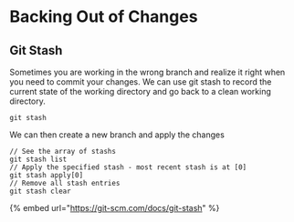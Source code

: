 # Backing Out of Changes

## Git Stash

Sometimes you are working in the wrong branch and realize it right when you need to commit your changes. We can use git stash to record the current state of the working directory and go back to a clean working directory.

```
git stash
```

We can then create a new branch and apply the changes

```
// See the array of stashs 
git stash list
// Apply the specified stash - most recent stash is at [0]
git stash apply[0]
// Remove all stash entries
git stash clear 
```

{% embed url="https://git-scm.com/docs/git-stash" %}



